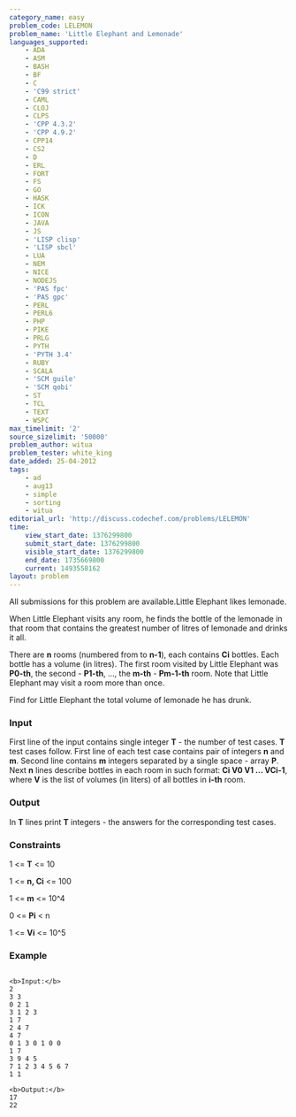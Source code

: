 ```yaml
---
category_name: easy
problem_code: LELEMON
problem_name: 'Little Elephant and Lemonade'
languages_supported:
    - ADA
    - ASM
    - BASH
    - BF
    - C
    - 'C99 strict'
    - CAML
    - CLOJ
    - CLPS
    - 'CPP 4.3.2'
    - 'CPP 4.9.2'
    - CPP14
    - CS2
    - D
    - ERL
    - FORT
    - FS
    - GO
    - HASK
    - ICK
    - ICON
    - JAVA
    - JS
    - 'LISP clisp'
    - 'LISP sbcl'
    - LUA
    - NEM
    - NICE
    - NODEJS
    - 'PAS fpc'
    - 'PAS gpc'
    - PERL
    - PERL6
    - PHP
    - PIKE
    - PRLG
    - PYTH
    - 'PYTH 3.4'
    - RUBY
    - SCALA
    - 'SCM guile'
    - 'SCM qobi'
    - ST
    - TCL
    - TEXT
    - WSPC
max_timelimit: '2'
source_sizelimit: '50000'
problem_author: witua
problem_tester: white_king
date_added: 25-04-2012
tags:
    - ad
    - aug13
    - simple
    - sorting
    - witua
editorial_url: 'http://discuss.codechef.com/problems/LELEMON'
time:
    view_start_date: 1376299800
    submit_start_date: 1376299800
    visible_start_date: 1376299800
    end_date: 1735669800
    current: 1493558162
layout: problem
---
```

All submissions for this problem are available.Little Elephant likes lemonade.

When Little Elephant visits any room, he finds the bottle of the lemonade in that room that contains the greatest number of litres of lemonade and drinks it all.

There are **n** rooms (numbered from  to **n-1**), each contains **Ci** bottles. Each bottle has a volume (in litres). The first room visited by Little Elephant was **P0-th**, the second - **P1-th**, ..., the **m-th** - **Pm-1-th** room. Note that Little Elephant may visit a room more than once.

Find for Little Elephant the total volume of lemonade he has drunk.

### Input

First line of the input contains single integer **T** - the number of test cases. **T** test cases follow. First line of each test case contains pair of integers **n** and **m**. Second line contains **m** integers separated by a single space - array **P**. Next **n** lines describe bottles in each room in such format: **Ci V0 V1 ... VCi-1**, where **V** is the list of volumes (in liters) of all bottles in **i-th** room.

### Output

In **T** lines print **T** integers - the answers for the corresponding test cases.

### Constraints

1 <= **T** <= 10

1 <= **n, Ci** <= 100

1 <= **m** <= 10^4

0 <= **Pi** < n

1 <= **Vi** <= 10^5

### Example

```

<b>Input:</b>
2
3 3
0 2 1
3 1 2 3
1 7
2 4 7
4 7
0 1 3 0 1 0 0
1 7
3 9 4 5
7 1 2 3 4 5 6 7
1 1

<b>Output:</b>
17
22


```